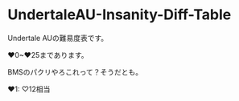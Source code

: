 # UndertaleAU-Insanity-Diff-Table

Undertale AUの難易度表です。

♥0~♥25まであります。

BMSのパクリやろこれって？そうだとも。

♥1: ♡12相当
